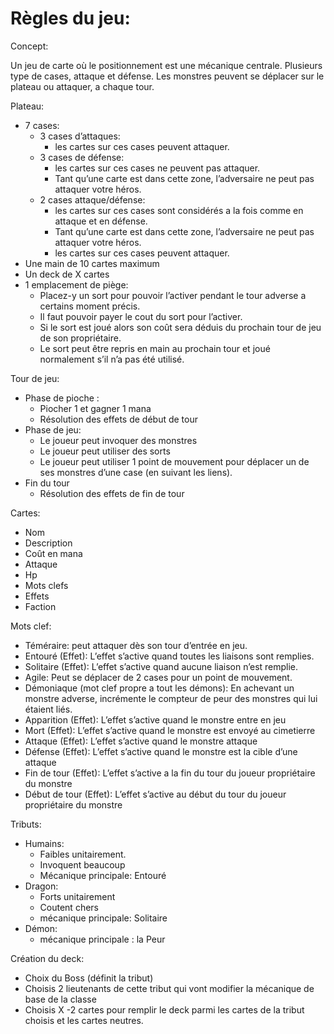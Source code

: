 # Règles du jeu:

Concept:

Un jeu de carte où le positionnement est une mécanique centrale.
Plusieurs type de cases, attaque et défense. 
Les monstres peuvent se déplacer sur le plateau ou attaquer, a chaque tour. 

Plateau:

- 7 cases:
    - 3 cases d’attaques:
        - les cartes sur ces cases peuvent attaquer.
    - 3 cases de défense:
        - les cartes sur ces cases ne peuvent pas attaquer.
        - Tant qu’une carte est dans cette zone, l’adversaire ne peut pas attaquer votre héros.
    - 2 cases attaque/défense:
        - les cartes sur ces cases sont considérés a la fois comme en attaque et en défense.
        - Tant qu’une carte est dans cette zone, l’adversaire ne peut pas attaquer votre héros.
        - les cartes sur ces cases peuvent attaquer.
- Une main de 10 cartes maximum
- Un deck de X cartes
- 1 emplacement de piège:
    - Placez-y un sort pour pouvoir l’activer pendant le tour adverse a certains moment précis.
    - Il faut pouvoir payer le cout du sort pour l’activer.
    - Si le sort est joué alors son coût sera déduis du prochain tour de jeu de son propriétaire.
    - Le sort peut être repris en main au prochain tour et joué normalement s’il n’a pas été utilisé.

Tour de jeu:

- Phase de pioche :
    - Piocher 1 et gagner 1 mana
    - Résolution des effets de début de tour
- Phase de jeu:
    - Le joueur peut invoquer des monstres
    - Le joueur peut utiliser des sorts
    - Le joueur peut utiliser 1 point de mouvement pour déplacer un de ses monstres d’une case (en suivant les liens).
- Fin du tour
    - Résolution des effets de fin de tour

Cartes:

- Nom
- Description
- Coût en mana
- Attaque
- Hp 
- Mots clefs
- Effets
- Faction 

Mots clef:

- Téméraire: peut attaquer dès son tour d’entrée en jeu.
- Entouré (Effet): L’effet s’active quand toutes les liaisons sont remplies.
- Solitaire (Effet): L’effet s’active quand aucune liaison n’est remplie.
- Agile: Peut se déplacer de 2 cases pour un point de mouvement.
- Démoniaque (mot clef propre a tout les démons): En achevant un monstre adverse, incrémente le compteur de peur des monstres qui lui étaient liés.
- Apparition (Effet): L’effet s’active quand le monstre entre en jeu
- Mort (Effet): L’effet s’active quand le monstre est envoyé au cimetierre
- Attaque (Effet): L’effet s’active quand le monstre attaque
- Défense (Effet): L’effet s’active quand le monstre est la cible d’une attaque
- Fin de tour (Effet): L’effet s’active a la fin du tour du joueur propriétaire du monstre
- Début de tour (Effet): L’effet s’active au début du tour du joueur propriétaire du monstre

Tributs:

- Humains:
    - Faibles unitairement.
    - Invoquent beaucoup
    - Mécanique principale: Entouré
- Dragon:
    - Forts unitairement
    - Coutent chers
    - mécanique principale: Solitaire
- Démon:
    - mécanique principale : la Peur

Création du deck:

- Choix du Boss (définit la tribut)
- Choisis 2 lieutenants de cette tribut qui vont modifier la mécanique de base de la classe
- Choisis X -2 cartes pour remplir le deck parmi les cartes de la tribut choisis et les cartes neutres.
